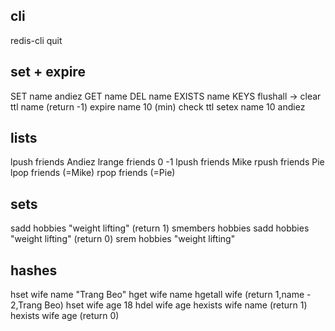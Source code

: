 ## cli

redis-cli
quit

## set + expire

SET name andiez
GET name
DEL name
EXISTS name
KEYS <pattern>
flushall -> clear
ttl name (return -1)
expire name 10 (min)
check ttl
setex name 10 andiez

## lists

lpush friends Andiez
lrange friends 0 -1
lpush friends Mike
rpush friends Pie
lpop friends (=Mike)
rpop friends (=Pie)

## sets

sadd hobbies "weight lifting" (return 1)
smembers hobbies
sadd hobbies "weight lifting" (return 0)
srem hobbies "weight lifting"

## hashes

hset wife name "Trang Beo"
hget wife name
hgetall wife (return 1,name - 2,Trang Beo)
hset wife age 18
hdel wife age
hexists wife name (return 1)
hexists wife age (return 0)